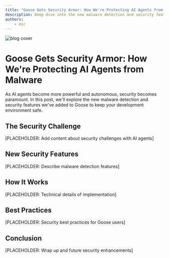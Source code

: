 ```yaml
---
title: "Goose Gets Security Armor: How We're Protecting AI Agents from Malware"
description: Deep dive into the new malware detection and security features that protect Goose from potential threats in the wild.
authors: 
    - mic
---
```


![blog cover](malware-security-cover.png)

# Goose Gets Security Armor: How We're Protecting AI Agents from Malware

As AI agents become more powerful and autonomous, security becomes paramount. In this post, we'll explore the new malware detection and security features we've added to Goose to keep your development environment safe.

<!--truncate-->

## The Security Challenge

[PLACEHOLDER: Add content about security challenges with AI agents]

## New Security Features

[PLACEHOLDER: Describe malware detection features]

## How It Works

[PLACEHOLDER: Technical details of implementation]

## Best Practices

[PLACEHOLDER: Security best practices for Goose users]

## Conclusion

[PLACEHOLDER: Wrap up and future security enhancements]

<head>
  <meta property="og:title" content="Goose Gets Security Armor: How We're Protecting AI Agents from Malware" />
  <meta property="og:type" content="article" />
  <meta property="og:url" content="https://block.github.io/goose/blog/2025/09/22/malware-security-features-goose" />
  <meta property="og:description" content="Deep dive into the new malware detection and security features that protect Goose from potential threats in the wild." />
  <meta property="og:image" content="http://block.github.io/goose/assets/images/malware-security-cover.png" />
  <meta name="twitter:card" content="summary_large_image" />
  <meta property="twitter:domain" content="block.github.io/goose" />
  <meta name="twitter:title" content="Goose Gets Security Armor: How We're Protecting AI Agents from Malware" />
  <meta name="twitter:description" content="Deep dive into the new malware detection and security features that protect Goose from potential threats in the wild." />
  <meta name="twitter:image" content="http://block.github.io/goose/assets/images/malware-security-cover.png" />
</head>
